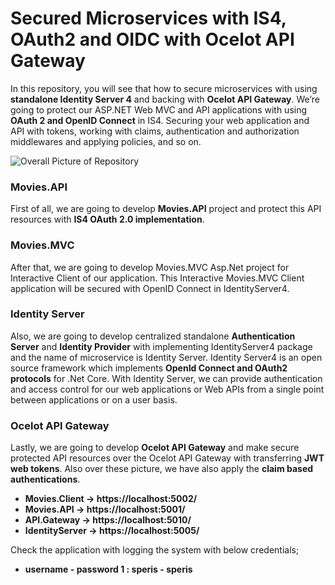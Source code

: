 
# Secured Microservices with IS4, OAuth2 and OIDC with Ocelot API Gateway

In this repository, you will see that how to secure microservices with using **standalone Identity Server 4** and backing with **Ocelot API Gateway**. We’re going to protect our ASP.NET Web MVC and API applications with using **OAuth 2 and OpenID Connect** in IS4. Securing your web application and API with tokens, working with claims, authentication and authorization middlewares and applying policies, and so on.

![Overall Picture of Repository](https://github.com/SalvaPeris/SecureMicroservices/assets/79948536/a866e1d6-376b-4642-9bed-72be3fbc139a)

### Movies.API
First of all, we are going to develop **Movies.API** project and protect this API resources with **IS4 OAuth 2.0 implementation**.

### Movies.MVC
After that, we are going to develop Movies.MVC Asp.Net project for Interactive Client of our application. This Interactive Movies.MVC Client application will be secured with OpenID Connect in IdentityServer4.

### Identity Server
Also, we are going to develop centralized standalone **Authentication Server** and **Identity Provider** with implementing IdentityServer4 package and the name of microservice is Identity Server.
Identity Server4 is an open source framework which implements **OpenId Connect and OAuth2 protocols** for .Net Core.
With Identity Server, we can provide authentication and access control for our web applications or Web APIs from a single point between applications or on a user basis.

### Ocelot API Gateway
Lastly, we are going to develop **Ocelot API Gateway** and make secure protected API resources over the Ocelot API Gateway with transferring **JWT web tokens**.
Also over these picture, we have also apply the **claim based authentications**.

* **Movies.Client -> https://localhost:5002/**
* **Movies.API -> https://localhost:5001/**
* **API.Gateway -> https://localhost:5010/**
* **IdentityServer -> https://localhost:5005/**

Check the application with logging the system with below credentials;
* **username - password 1 : speris - speris**
